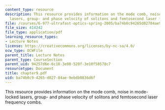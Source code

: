 ```yaml
---
content_type: resource
description: This resource provides information on the mode comb, noise in mode-locked
  lasers, group- and phase velocity of solitons and femtosecond laser frequency combs.
file: /courses/6-977-ultrafast-optics-spring-2005/ba74b0c94265d02784ae9ebdb0836d6f_chapter9.pdf
file_size: 414242
file_type: application/pdf
learning_resource_types:
- Lecture Notes
license: https://creativecommons.org/licenses/by-nc-sa/4.0/
ocw_type: OCWFile
parent_title: Lecture Notes
parent_type: CourseSection
parent_uid: 94257d6e-6c18-3e08-520f-3e10f58578c7
resourcetype: Document
title: chapter9.pdf
uid: ba74b0c9-4265-d027-84ae-9ebdb0836d6f
---
```

This resource provides information on the mode comb, noise in mode-locked lasers, group- and phase velocity of solitons and femtosecond laser frequency combs.